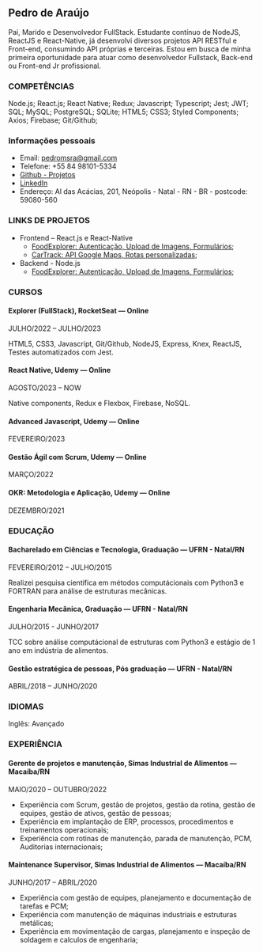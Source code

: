 ## Pedro de Araújo

Pai, Marido e Desenvolvedor FullStack. Estudante contínuo de NodeJS, ReactJS e React-Native, já desenvolvi diversos projetos API RESTful e Front-end, consumindo API próprias e terceiras. Estou em busca de minha primeira oportunidade para atuar como desenvolvedor Fullstack, Back-end ou Front-end Jr profissional.

### COMPETÊNCIAS

Node.js; React.js; React Native; Redux; Javascript; Typescript; Jest; JWT; SQL; MySQL; PostgreSQL; SQLite; HTML5; CSS3; Styled Components; Axios; Firebase; Git/Github; 

### Informações pessoais

- Email: pedromsra@gmail.com
- Telefone: +55 84 98101-5334
- [Github - Projetos](https://github.com/pedromsra)
- [LinkedIn](https://www.linkedin.com/in/pedro-maur%C3%ADcio-sab%C3%B3ia-rodrigues-de-ara%C3%BAjo-aa043810a/)
- Endereço: Al das Acácias, 201, Neópolis - Natal - RN - BR - postcode: 59080-560

### LINKS DE PROJETOS

- Frontend – React.js e React-Native
  - [FoodExplorer: Autenticação, Upload de Imagens, Formulários](https://github.com/pedromsra/FoodExplorer_FE);
  - [CarTrack: API Google Maps, Rotas personalizadas](https://github.com/pedromsra/vehicle_tracking_FrontEnd);
- Backend - Node.js
  - [FoodExplorer: Autenticação, Upload de Imagens, Formulários](https://github.com/pedromsra/FoodExplorer_API); 

### CURSOS

#### Explorer (FullStack), RocketSeat — Online

JULHO/2022 – JULHO/2023

HTML5, CSS3, Javascript, Git/Github, NodeJS, Express, Knex, ReactJS, Testes automatizados com Jest.

#### React Native, Udemy — Online

AGOSTO/2023 – NOW

Native components, Redux e Flexbox, Firebase, NoSQL.

#### Advanced Javascript, Udemy — Online

FEVEREIRO/2023

#### Gestão Ágil com Scrum, Udemy — Online

MARÇO/2022

#### OKR: Metodologia e Aplicação, Udemy — Online

DEZEMBRO/2021

### EDUCAÇÃO

#### Bacharelado em Ciências e Tecnologia, Graduação — UFRN - Natal/RN

FEVEREIRO/2012 – JULHO/2015

Realizei pesquisa científica em métodos computácionais com Python3 e FORTRAN para análise de estruturas mecânicas.

#### Engenharia Mecânica, Graduação — UFRN - Natal/RN

JULHO/2015 - JUNHO/2017

TCC sobre análise computácional de estruturas com Python3 e estágio de 1 ano em indústria de alimentos.

#### Gestão estratégica de pessoas, Pós graduação — UFRN - Natal/RN

ABRIL/2018 – JUNHO/2020

### IDIOMAS

Inglês: Avançado

### EXPERIÊNCIA

#### Gerente de projetos e manutenção, Simas Industrial de Alimentos — Macaíba/RN

MAIO/2020 – OUTUBRO/2022

- Experiência com Scrum, gestão de projetos, gestão da rotina, gestão de equipes, gestão de ativos, gestão de pessoas;
- Experiência em implantação de ERP, processos, procedimentos e treinamentos operacionais;
- Experiência com rotinas de manutenção, parada de manutenção, PCM, Auditorias internacionais;

#### Maintenance Supervisor, Simas Industrial de Alimentos — Macaíba/RN

JUNHO/2017 – ABRIL/2020

- Experiência com gestão de equipes, planejamento e documentação de tarefas e PCM;
- Experiência com manutenção de máquinas industriais e estruturas metálicas;
- Experiência em movimentação de cargas, planejamento e inspeção de soldagem e calculos de engenharia;
